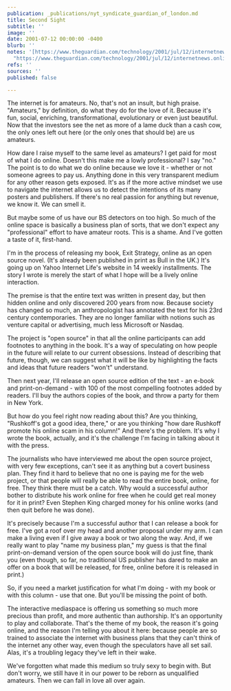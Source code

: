 ```yaml
---
publication: _publications/nyt_syndicate_guardian_of_london.md
title: Second Sight
subtitle: ''
image: ''
date: 2001-07-12 00:00:00 -0400
blurb: ''
notes: '[https://www.theguardian.com/technology/2001/jul/12/internetnews.onlinesupplement2](https://www.theguardian.com/technology/2001/jul/12/internetnews.onlinesupplement2
  "https://www.theguardian.com/technology/2001/jul/12/internetnews.onlinesupplement2")'
refs: ''
sources: ''
published: false

---
```

The internet is for amateurs. No, that's not an insult, but high praise. "Amateurs," by definition, do what they do for the love of it. Because it's fun, social, enriching, transformational, evolutionary or even just beautiful. Now that the investors see the net as more of a lame duck than a cash cow, the only ones left out here (or the only ones that should be) are us amateurs.

How dare I raise myself to the same level as amateurs? I get paid for most of what I do online. Doesn't this make me a lowly professional? I say "no." The point is to do what we do online because we love it - whether or not someone agrees to pay us. Anything done in this very transparent medium for any other reason gets exposed. It's as if the more active mindset we use to navigate the internet allows us to detect the intentions of its many posters and publishers. If there's no real passion for anything but revenue, we know it. We can smell it.

But maybe some of us have our BS detectors on too high. So much of the online space is basically a business plan of sorts, that we don't expect any "professional" effort to have amateur roots. This is a shame. And I've gotten a taste of it, first-hand.

I'm in the process of releasing my book, Exit Strategy, online as an open source novel. (It's already been published in print as Bull in the UK.) It's going up on Yahoo Internet Life's website in 14 weekly installments. The story I wrote is merely the start of what I hope will be a lively online interaction.

The premise is that the entire text was written in present day, but then hidden online and only discovered 200 years from now. Because society has changed so much, an anthropologist has annotated the text for his 23rd century contemporaries. They are no longer familiar with notions such as venture capital or advertising, much less Microsoft or Nasdaq.

The project is "open source" in that all the online participants can add footnotes to anything in the book. It's a way of speculating on how people in the future will relate to our current obsessions. Instead of describing that future, though, we can suggest what it will be like by highlighting the facts and ideas that future readers "won't" understand.

Then next year, I'll release an open source edition of the text - an e-book and print-on-demand - with 100 of the most compelling footnotes added by readers. I'll buy the authors copies of the book, and throw a party for them in New York.

But how do you feel right now reading about this? Are you thinking, "Rushkoff's got a good idea, there," or are you thinking "how dare Rushkoff promote his online scam in his column!" And there's the problem. It's why I wrote the book, actually, and it's the challenge I'm facing in talking about it with the press.

The journalists who have interviewed me about the open source project, with very few exceptions, can't see it as anything but a covert business plan. They find it hard to believe that no one is paying me for the web project, or that people will really be able to read the entire book, online, for free. They think there must be a catch. Why would a successful author bother to distribute his work online for free when he could get real money for it in print? Even Stephen King charged money for his online works (and then quit before he was done).

It's precisely because I'm a successful author that I can release a book for free. I've got a roof over my head and another proposal under my arm. I can make a living even if I give away a book or two along the way. And, if we really want to play "name my business plan," my guess is that the final print-on-demand version of the open source book will do just fine, thank you (even though, so far, no traditional US publisher has dared to make an offer on a book that will be released, for free, online before it is released in print.)

So, if you need a market justification for what I'm doing - with my book or with this column - use that one. But you'll be missing the point of both.

The interactive mediaspace is offering us something so much more precious than profit, and more authentic than authorship. It's an opportunity to play and collaborate. That's the theme of my book, the reason it's going online, and the reason I'm telling you about it here: because people are so trained to associate the internet with business plans that they can't think of the internet any other way, even though the speculators have all set sail. Alas, it's a troubling legacy they've left in their wake.

We've forgotten what made this medium so truly sexy to begin with. But don't worry, we still have it in our power to be reborn as unqualified amateurs. Then we can fall in love all over again.